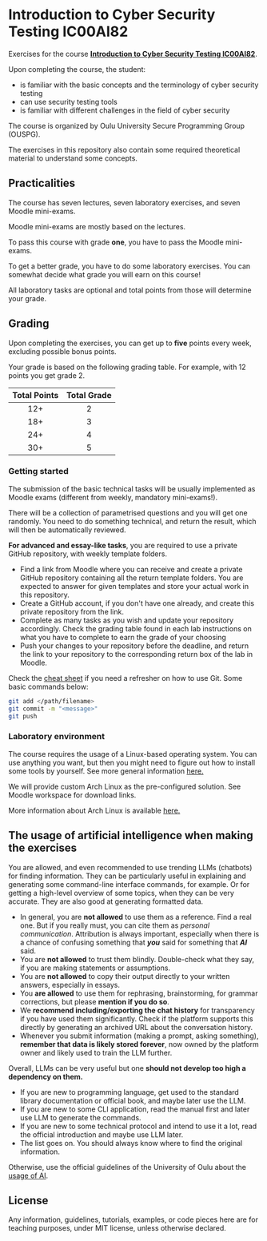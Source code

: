 # Introduction to Cyber Security Testing IC00AI82

Exercises for the course
**[Introduction to Cyber Security Testing IC00AI82](https://opas.peppi.oulu.fi/en/course/IC00AI82/32356?period=2024-2025)**.

Upon completing the course, the student:

- is familiar with the basic concepts and the terminology of cyber security
  testing
- can use security testing tools
- is familiar with different challenges in the field of cyber security

The course is organized by Oulu University Secure Programming Group (OUSPG).

The exercises in this repository also contain some required theoretical material
to understand some concepts.

## Practicalities

The course has seven lectures, seven laboratory exercises, and seven Moodle
mini-exams.

Moodle mini-exams are mostly based on the lectures.

To pass this course with grade **one**, you have to pass the Moodle mini-exams.

To get a better grade, you have to do some laboratory exercises. You can
somewhat decide what grade you will earn on this course!

All laboratory tasks are optional and total points from those will determine
your grade.

## Grading

Upon completing the exercises, you can get up to **five** points every week,
excluding possible bonus points.

Your grade is based on the following grading table. For example, with 12 points
you get grade 2.

| Total Points | Total Grade |
| :----------: | :---------: |
|     12+      |      2      |
|     18+      |      3      |
|     24+      |      4      |
|     30+      |      5      |

### Getting started

The submission of the basic technical tasks will be usually implemented as
Moodle exams (different from weekly, mandatory mini-exams!).

There will be a collection of parametrised questions and you will get one
randomly. You need to do something technical, and return the result, which will
then be automatically reviewed.

**For advanced and essay-like tasks**, you are required to use a private GitHub
repository, with weekly template folders.

- Find a link from Moodle where you can receive and create a private GitHub
  repository containing all the return template folders. You are expected to
  answer for given templates and store your actual work in this repository.
- Create a GitHub account, if you don't have one already, and create this
  private repository from the link.
- Complete as many tasks as you wish and update your repository accordingly.
  Check the grading table found in each lab instructions on what you have to
  complete to earn the grade of your choosing
- Push your changes to your repository before the deadline, and return the link
  to your repository to the corresponding return box of the lab in Moodle.

Check the
[cheat sheet](https://training.github.com/downloads/github-git-cheat-sheet.pdf)
if you need a refresher on how to use Git. Some basic commands below:

```bash
git add </path/filename>
git commit -m "<message>"
git push
```

### Laboratory environment

The course requires the usage of a Linux-based operating system. You can use
anything you want, but then you might need to figure out how to install some
tools by yourself. See more general information
[here.](https://ouspg.org/resources/laboratories/)

We will provide custom Arch Linux as the pre-configured solution. See Moodle
workspace for download links.

More information about Arch Linux is available
[here.](https://ouspg.org/resources/archlinux/)

## The usage of artificial intelligence when making the exercises

You are allowed, and even recommended to use trending LLMs (chatbots) for
finding information. They can be particularly useful in explaining and
generating some command-line interface commands, for example. Or for getting a
high-level overview of some topics, when they can be very accurate. They are
also good at generating formatted data.

- In general, you are **not allowed** to use them as a reference. Find a real
  one. But if you really must, you can cite them as _personal communication_.
  Attribution is always important, especially when there is a chance of
  confusing something that _**you**_ said for something that _**AI**_ said.
- You are **not allowed** to trust them blindly. Double-check what they say, if
  you are making statements or assumptions.
- You are **not allowed** to copy their output directly to your written answers,
  especially in essays.
- You **are allowed** to use them for rephrasing, brainstorming, for grammar
  corrections, but please **mention if you do so**.
- We **recommend including/exporting the chat history** for transparency if you
  have used them significantly. Check if the platform supports this directly by
  generating an archived URL about the conversation history.
- Whenever you submit information (making a prompt, asking something),
  **remember that data is likely stored forever**, now owned by the platform
  owner and likely used to train the LLM further.

Overall, LLMs can be very useful but one **should not develop too high a
dependency on them.**

- If you are new to programming language, get used to the standard library
  documentation or official book, and maybe later use the LLM.
- If you are new to some CLI application, read the manual first and later use
  LLM to generate the commands.
- If you are new to some technical protocol and intend to use it a lot, read the
  official introduction and maybe use LLM later.
- The list goes on. You should always know where to find the original
  information.

Otherwise, use the official guidelines of the University of Oulu about the
[usage of AI](https://www.oulu.fi/en/for-students/studying-university/guidelines-use-artificial-intelligence-education).

## License

Any information, guidelines, tutorials, examples, or code pieces here are for
teaching purposes, under MIT license, unless otherwise declared.
